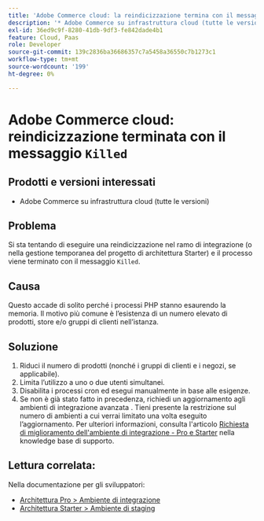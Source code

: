 ```yaml
---
title: 'Adobe Commerce cloud: la reindicizzazione termina con il messaggio "Killed"'
description: '* Adobe Commerce su infrastruttura cloud (tutte le versioni)'
exl-id: 36ed9c9f-8280-41db-9df3-fe842dade4b1
feature: Cloud, Paas
role: Developer
source-git-commit: 139c2836ba36686357c7a5458a36550c7b1273c1
workflow-type: tm+mt
source-wordcount: '199'
ht-degree: 0%

---
```


# Adobe Commerce cloud: reindicizzazione terminata con il messaggio `Killed`

## Prodotti e versioni interessati

* Adobe Commerce su infrastruttura cloud (tutte le versioni)

## Problema

Si sta tentando di eseguire una reindicizzazione nel ramo di integrazione (o nella gestione temporanea del progetto di architettura Starter) e il processo viene terminato con il messaggio `Killed`.

## Causa

Questo accade di solito perché i processi PHP stanno esaurendo la memoria.
Il motivo più comune è l’esistenza di un numero elevato di prodotti, store e/o gruppi di clienti nell’istanza.

## Soluzione

1. Riduci il numero di prodotti (nonché i gruppi di clienti e i negozi, se applicabile).
1. Limita l’utilizzo a uno o due utenti simultanei.
1. Disabilita i processi cron ed esegui manualmente in base alle esigenze.
1. Se non è già stato fatto in precedenza, richiedi un aggiornamento agli ambienti di integrazione avanzata . Tieni presente la restrizione sul numero di ambienti a cui verrai limitato una volta eseguito l’aggiornamento. Per ulteriori informazioni, consulta l&#39;articolo [Richiesta di miglioramento dell&#39;ambiente di integrazione - Pro e Starter](https://experienceleague.adobe.com/it/docs/experience-cloud-kcs/kbarticles/ka-27242) nella knowledge base di supporto.

## Lettura correlata:

Nella documentazione per gli sviluppatori:

* [Architettura Pro > Ambiente di integrazione](https://experienceleague.adobe.com/it/docs/commerce-cloud-service/user-guide/architecture/pro-architecture#integration-environment)
* [Architettura Starter > Ambiente di staging](https://experienceleague.adobe.com/it/docs/commerce-cloud-service/user-guide/architecture/starter-architecture#cloud-arch-stage)
